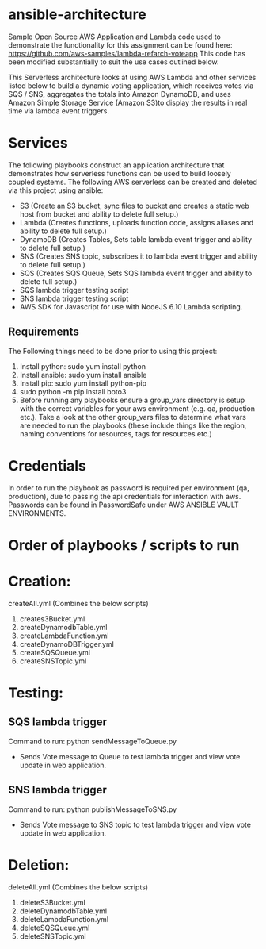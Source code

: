 # ansible-architecture
Sample Open Source AWS Application and Lambda code used to demonstrate the functionality for this assignment can be found here:
https://github.com/aws-samples/lambda-refarch-voteapp
This code has been modified substantially to suit the use cases outlined below.

This Serverless architecture looks at using AWS Lambda and other services listed below to build a dynamic voting application, which receives votes via SQS / SNS, 
aggregates the totals into Amazon DynamoDB, and uses Amazon Simple Storage Service (Amazon S3)to display the results in real time via lambda event triggers.

# Services
The following playbooks construct an application architecture that demonstrates how serverless functions can be used to build loosely coupled systems.
The following AWS serverless can be created and deleted via this project using ansible:

- S3 (Create an S3 bucket, sync files to bucket and creates a static web host from bucket and ability to delete full setup.)
- Lambda (Creates functions, uploads function code, assigns aliases and ability to delete full setup.)
- DynamoDB (Creates Tables, Sets table lambda event trigger and ability to delete full setup.)
- SNS (Creates SNS topic, subscribes it to lambda event trigger and ability to delete full setup.)
- SQS (Creates SQS Queue, Sets SQS lambda event trigger and ability to delete full setup.)
- SQS lambda trigger testing script
- SNS lambda trigger testing script
- AWS SDK for Javascript for use with NodeJS 6.10 Lambda scripting.

## Requirements
The Following things need to be done prior to using this project:

1. Install python: sudo yum install python 
2. Install ansible: sudo yum install ansible
3. Install pip:  sudo yum install python-pip
4. sudo python -m pip install boto3
5. Before running any playbooks ensure a group_vars directory is setup with the correct variables for your aws environment (e.g. qa, production etc.). Take a look at the other group_vars files to determine what vars are needed to run the playbooks (these include things like the region, naming conventions for resources, tags for resources etc.)

# Credentials
In order to run the playbook as password is required per environment (qa, production), due to passing the api credentials for interaction with aws. Passwords can be found in PasswordSafe under AWS ANSIBLE VAULT ENVIRONMENTS.

# Order of playbooks / scripts to run

# Creation:
createAll.yml (Combines the below scripts)

1. creates3Bucket.yml
2. createDynamodbTable.yml
3. createLambdaFunction.yml
4. createDynamoDBTrigger.yml
5. createSQSQueue.yml
6. createSNSTopic.yml

# Testing:
## SQS lambda trigger 
Command to run: python sendMessageToQueue.py
- Sends Vote message to Queue to test lambda trigger and view vote update in web application.

## SNS lambda trigger
Command to run: python publishMessageToSNS.py
- Sends Vote message to SNS topic to test lambda trigger and view vote update in web application.

# Deletion:
deleteAll.yml (Combines the below scripts)

1. deleteS3Bucket.yml
2. deleteDynamodbTable.yml
3. deleteLambdaFunction.yml
4. deleteSQSQueue.yml
5. deleteSNSTopic.yml

